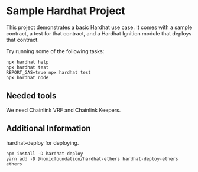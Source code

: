 # Sample Hardhat Project

This project demonstrates a basic Hardhat use case. It comes with a sample contract, a test for that contract, and a Hardhat Ignition module that deploys that contract.

Try running some of the following tasks:

```shell
npx hardhat help
npx hardhat test
REPORT_GAS=true npx hardhat test
npx hardhat node
```

## Needed tools

We need Chainlink VRF and Chainlink Keepers.

## Additional Information

hardhat-deploy for deploying.

```
npm install -D hardhat-deploy
yarn add -D @nomicfoundation/hardhat-ethers hardhat-deploy-ethers ethers
```
